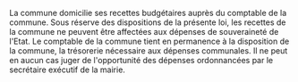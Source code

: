La commune domicilie ses recettes budgétaires auprès du comptable de la commune.
Sous réserve des dispositions de la présente loi, les recettes de la commune ne peuvent être affectées aux dépenses de souveraineté de l'Etat.
Le comptable de la commune tient en permanence à la disposition de la commune, la trésorerie nécessaire aux dépenses communales. Il ne peut en aucun cas juger de l'opportunité des dépenses ordonnancées par le secrétaire exécutif de la mairie.